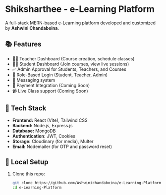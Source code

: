 # Shiksharthee - e-Learning Platform

A full-stack MERN-based e-Learning platform developed and customized by **Ashwini Chandaboina**.

## 📚 Features

- 👨‍🏫 Teacher Dashboard (Course creation, schedule classes)
- 👩‍🎓 Student Dashboard (Join courses, view live sessions)
- ✅ Admin Approval for Students, Teachers, and Courses
- 🔐 Role-Based Login (Student, Teacher, Admin)
- 💬 Messaging system
- 🧾 Payment Integration (Coming Soon)
- 📹 Live Class support (Coming Soon)

## 🔧 Tech Stack

- **Frontend:** React (Vite), Tailwind CSS
- **Backend:** Node.js, Express.js
- **Database:** MongoDB
- **Authentication:** JWT, Cookies
- **Storage:** Cloudinary (for media), Multer
- **Email:** Nodemailer (for OTP and password reset)

## 🚀 Local Setup

1. Clone this repo:
   ```bash
   git clone https://github.com/Ashwinichandaboina/e-Learning-Platform.git
   cd e-Learning-Platform
